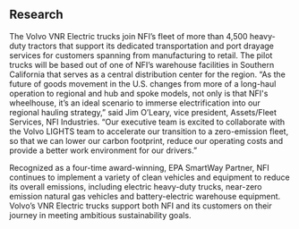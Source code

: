 ## Research
The Volvo VNR Electric trucks join NFI’s fleet of more than 4,500 heavy-duty tractors that support its dedicated transportation and port drayage services for customers spanning from manufacturing to retail. The pilot trucks will be based out of one of NFI’s warehouse facilities in Southern California that serves as a central distribution center for the region. “As the future of goods movement in the U.S. changes from more of a long-haul operation to regional and hub and spoke models, not only is that NFI's wheelhouse, it’s an ideal scenario to immerse electrification into our regional hauling strategy,” said Jim O’Leary, vice president, Assets/Fleet Services, NFI Industries. “Our executive team is excited to collaborate with the Volvo LIGHTS team to accelerate our transition to a zero-emission fleet, so that we can lower our carbon footprint, reduce our operating costs and provide a better work environment for our drivers.”

Recognized as a four-time award-winning, EPA SmartWay Partner, NFI continues to implement a variety of clean vehicles and equipment to reduce its overall emissions, including electric heavy-duty trucks, near-zero emission natural gas vehicles and battery-electric warehouse equipment. Volvo’s VNR Electric trucks support both NFI and its customers on their journey in meeting ambitious sustainability goals. 

